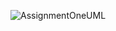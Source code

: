 ![AssignmentOneUML](https://user-images.githubusercontent.com/82227284/134130403-4db36ce1-8483-4edc-ab32-64a95aa9935b.png)
